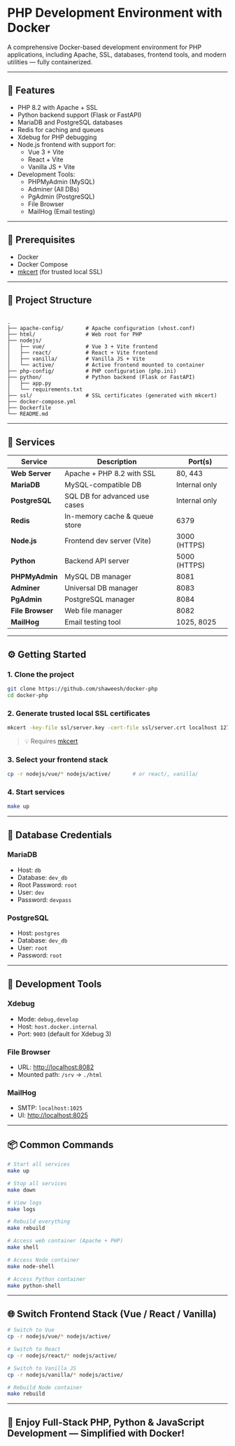 # PHP Development Environment with Docker

A comprehensive Docker-based development environment for PHP applications, including Apache, SSL, databases, frontend tools, and modern utilities — fully containerized.

---

## 🚀 Features

- PHP 8.2 with Apache + SSL
- Python backend support (Flask or FastAPI)
- MariaDB and PostgreSQL databases
- Redis for caching and queues
- Xdebug for PHP debugging
- Node.js frontend with support for:
  - Vue 3 + Vite
  - React + Vite
  - Vanilla JS + Vite
- Development Tools:
  - PHPMyAdmin (MySQL)
  - Adminer (All DBs)
  - PgAdmin (PostgreSQL)
  - File Browser
  - MailHog (Email testing)

---

## 🧰 Prerequisites

- Docker
- Docker Compose
- [mkcert](https://github.com/FiloSottile/mkcert) (for trusted local SSL)

---

## 📁 Project Structure

```

.
├── apache-config/       # Apache configuration (vhost.conf)
├── html/                # Web root for PHP
├── nodejs/
│   ├── vue/             # Vue 3 + Vite frontend
│   ├── react/           # React + Vite frontend
│   ├── vanilla/         # Vanilla JS + Vite
│   └── active/          # Active frontend mounted to container
├── php-config/          # PHP configuration (php.ini)
├── python/              # Python backend (Flask or FastAPI)
│   ├── app.py
│   └── requirements.txt
├── ssl/                 # SSL certificates (generated with mkcert)
├── docker-compose.yml
├── Dockerfile
└── README.md

````

---

## 🧪 Services

| Service        | Description                            | Port(s)        |
|----------------|----------------------------------------|----------------|
| **Web Server** | Apache + PHP 8.2 with SSL              | 80, 443        |
| **MariaDB**    | MySQL-compatible DB                    | Internal only  |
| **PostgreSQL** | SQL DB for advanced use cases          | Internal only  |
| **Redis**      | In-memory cache & queue store          | 6379           |
| **Node.js**    | Frontend dev server (Vite)             | 3000 (HTTPS)   |
| **Python**     | Backend API server                     | 5000 (HTTPS)   |
| **PHPMyAdmin** | MySQL DB manager                       | 8081           |
| **Adminer**    | Universal DB manager                   | 8083           |
| **PgAdmin**    | PostgreSQL manager                     | 8084           |
| **File Browser** | Web file manager                    | 8082           |
| **MailHog**    | Email testing tool                     | 1025, 8025     |

---

## ⚙️ Getting Started

### 1. Clone the project
```bash
git clone https://github.com/shaweesh/docker-php
cd docker-php
````

### 2. Generate trusted local SSL certificates

```bash
mkcert -key-file ssl/server.key -cert-file ssl/server.crt localhost 127.0.0.1 ::1
```

> 💡 Requires [mkcert](https://github.com/FiloSottile/mkcert)

### 3. Select your frontend stack

```bash
cp -r nodejs/vue/* nodejs/active/       # or react/, vanilla/
```

### 4. Start services

```bash
make up
```

---

## 🔑 Database Credentials

### MariaDB

* Host: `db`
* Database: `dev_db`
* Root Password: `root`
* User: `dev`
* Password: `devpass`

### PostgreSQL

* Host: `postgres`
* Database: `dev_db`
* User: `root`
* Password: `root`

---

## 🧪 Development Tools

### Xdebug

* Mode: `debug,develop`
* Host: `host.docker.internal`
* Port: `9003` (default for Xdebug 3)

### File Browser

* URL: [http://localhost:8082](http://localhost:8082)
* Mounted path: `/srv` → `./html`

### MailHog

* SMTP: `localhost:1025`
* UI: [http://localhost:8025](http://localhost:8025)

---

## 📦 Common Commands

```bash
# Start all services
make up

# Stop all services
make down

# View logs
make logs

# Rebuild everything
make rebuild

# Access web container (Apache + PHP)
make shell

# Access Node container
make node-shell

# Access Python container
make python-shell
```

---

## 🌐 Switch Frontend Stack (Vue / React / Vanilla)

```bash
# Switch to Vue
cp -r nodejs/vue/* nodejs/active/

# Switch to React
cp -r nodejs/react/* nodejs/active/

# Switch to Vanilla JS
cp -r nodejs/vanilla/* nodejs/active/

# Rebuild Node container
make rebuild
```

---

## 🎯 Enjoy Full-Stack PHP, Python & JavaScript Development — Simplified with Docker!